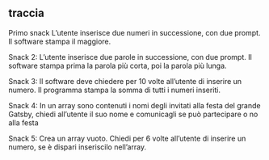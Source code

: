 ## traccia

Primo snack
L’utente inserisce due numeri in successione, con due prompt.
Il software stampa il maggiore.

Snack 2:
L’utente inserisce due parole in successione, con due prompt.
Il software stampa prima la parola più corta, poi la parola più lunga.

Snack 3:
Il software deve chiedere per 10 volte all’utente di inserire un numero.
Il programma stampa la somma di tutti i numeri inseriti.

Snack 4:
In un array sono contenuti i nomi degli invitati alla festa del grande Gatsby, chiedi all’utente il suo nome e comunicagli se può partecipare o no alla festa

Snack 5:
Crea un array vuoto.
Chiedi per 6 volte all’utente di inserire un numero,
se è dispari inseriscilo nell’array.

